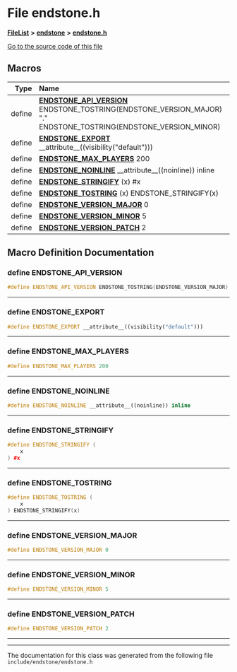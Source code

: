 

# File endstone.h



[**FileList**](files.md) **>** [**endstone**](dir_6cf277b678674f97c7a2b6b3b2447b33.md) **>** [**endstone.h**](endstone_8h.md)

[Go to the source code of this file](endstone_8h_source.md)



































































## Macros

| Type | Name |
| ---: | :--- |
| define  | [**ENDSTONE\_API\_VERSION**](endstone_8h.md#define-endstone_api_version)  ENDSTONE\_TOSTRING(ENDSTONE\_VERSION\_MAJOR) "." ENDSTONE\_TOSTRING(ENDSTONE\_VERSION\_MINOR)<br> |
| define  | [**ENDSTONE\_EXPORT**](endstone_8h.md#define-endstone_export)  \_\_attribute\_\_((visibility("default")))<br> |
| define  | [**ENDSTONE\_MAX\_PLAYERS**](endstone_8h.md#define-endstone_max_players)  200<br> |
| define  | [**ENDSTONE\_NOINLINE**](endstone_8h.md#define-endstone_noinline)  \_\_attribute\_\_((noinline)) inline<br> |
| define  | [**ENDSTONE\_STRINGIFY**](endstone_8h.md#define-endstone_stringify) (x) #x<br> |
| define  | [**ENDSTONE\_TOSTRING**](endstone_8h.md#define-endstone_tostring) (x) ENDSTONE\_STRINGIFY(x)<br> |
| define  | [**ENDSTONE\_VERSION\_MAJOR**](endstone_8h.md#define-endstone_version_major)  0<br> |
| define  | [**ENDSTONE\_VERSION\_MINOR**](endstone_8h.md#define-endstone_version_minor)  5<br> |
| define  | [**ENDSTONE\_VERSION\_PATCH**](endstone_8h.md#define-endstone_version_patch)  2<br> |

## Macro Definition Documentation





### define ENDSTONE\_API\_VERSION 

```C++
#define ENDSTONE_API_VERSION ENDSTONE_TOSTRING(ENDSTONE_VERSION_MAJOR) "." ENDSTONE_TOSTRING(ENDSTONE_VERSION_MINOR)
```




<hr>



### define ENDSTONE\_EXPORT 

```C++
#define ENDSTONE_EXPORT __attribute__((visibility("default")))
```




<hr>



### define ENDSTONE\_MAX\_PLAYERS 

```C++
#define ENDSTONE_MAX_PLAYERS 200
```




<hr>



### define ENDSTONE\_NOINLINE 

```C++
#define ENDSTONE_NOINLINE __attribute__((noinline)) inline
```




<hr>



### define ENDSTONE\_STRINGIFY 

```C++
#define ENDSTONE_STRINGIFY (
    x
) #x
```




<hr>



### define ENDSTONE\_TOSTRING 

```C++
#define ENDSTONE_TOSTRING (
    x
) ENDSTONE_STRINGIFY(x)
```




<hr>



### define ENDSTONE\_VERSION\_MAJOR 

```C++
#define ENDSTONE_VERSION_MAJOR 0
```




<hr>



### define ENDSTONE\_VERSION\_MINOR 

```C++
#define ENDSTONE_VERSION_MINOR 5
```




<hr>



### define ENDSTONE\_VERSION\_PATCH 

```C++
#define ENDSTONE_VERSION_PATCH 2
```




<hr>

------------------------------
The documentation for this class was generated from the following file `include/endstone/endstone.h`

